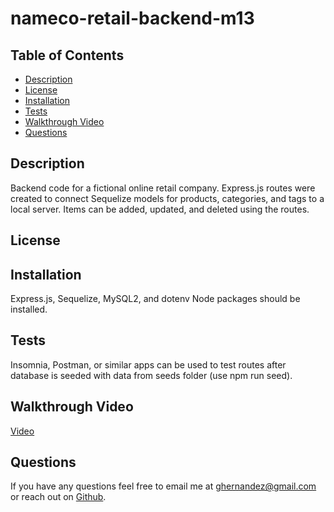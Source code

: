 # nameco-retail-backend-m13

  

  
  ## Table of Contents
  * [Description](#description)
  * [License](#license)
  * [Installation](#installation)
  * [Tests](#tests)
  * [Walkthrough Video](#walkthrough-video)
  * [Questions](#questions)
  

  ## Description 
  Backend code for a fictional online retail company. Express.js routes were created to connect Sequelize models for products, categories, and tags to a local server. Items can be added, updated, and deleted using the routes. 

  ## License
  

  ## Installation
  Express.js, Sequelize, MySQL2, and dotenv Node packages should be installed.

  ## Tests
  Insomnia, Postman, or similar apps can be used to test routes after database is seeded with data from seeds folder (use npm run seed).

  ## Walkthrough Video
  [Video](https://drive.google.com/file/d/1mmzCJuYA4G07o29eZFtECBJIjGMLm4wI/view)

  ## Questions
  If you have any questions feel free to email me at ghernandez@gmail.com or reach out on [Github](https://github.com/Ji-yoh). 
  
